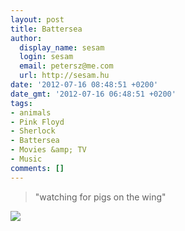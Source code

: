 ```yaml
---
layout: post
title: Battersea
author:
  display_name: sesam
  login: sesam
  email: petersz@me.com
  url: http://sesam.hu
date: '2012-07-16 08:48:51 +0200'
date_gmt: '2012-07-16 06:48:51 +0200'
tags:
- animals
- Pink Floyd
- Sherlock
- Battersea
- Movies &amp; TV
- Music
comments: []
---
```


> "watching for pigs on the wing"

![](http://sesam.hu/wp-content/uploads/2012/07/sherlock-battersea-1024x576.png)
